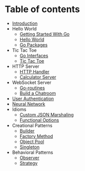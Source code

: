 # Table of contents
* [Introduction](README.md)
* Hello World
    * [Getting Started With Go](./gobasics/getting-started-with-go.md)
    * [Hello World](./helloworld/README.md)
    * [Go Packages](./gobasics/go-packages.md)
* Tic Tac Toe
    * [Go Interfaces](./gobasics/go-interfaces.md)
    * [Tic Tac Toe](./tictactoe/README.md)
* HTTP Server
    * [HTTP Handler](./gobasics/http-handler.md)
    * [Calculator Server](./calculator/README.md)
* WebSocket Server
    * [Go-routines](./gobasics/go-routines.md)
    * [Build a Chatroom](./chatroom/README.md)
* [User Authentication](./auth/README.md)
* [Neural Network](./neuralnet/README.md)
* Idioms
    * [Custom JSON Marshaling](./gopatterns/custom_json_marshaling.md)
    * [Functional Options](./gopatterns/functional_options.md)
* Creational Patterns
    * [Builder](./gopatterns/builder.md)
    * [Factory Method](./gopatterns/factory_method.md)
    * [Object Pool](./gopatterns/object_pool.md)
    * [Singleton](./gopatterns/singleton.md)
* Behavioral Patterns
    * [Observer](./gopatterns/observer.md)
    * [Strategy](./gopatterns/strategy.md)